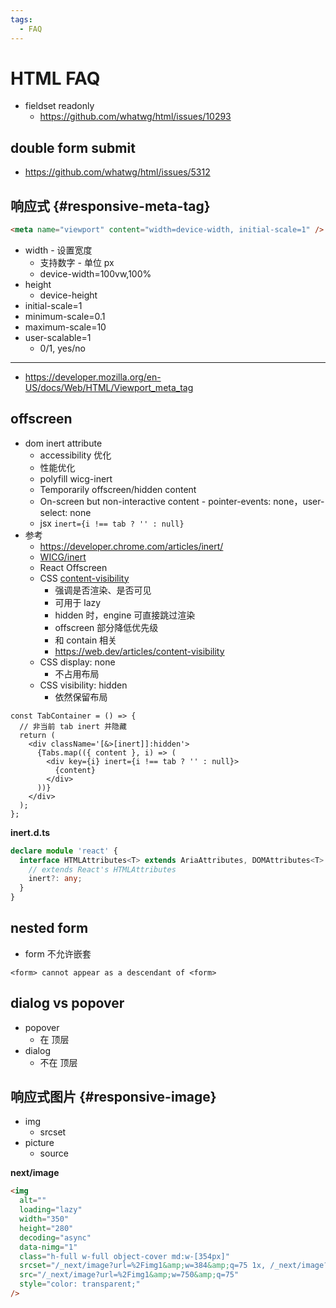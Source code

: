 ```yaml
---
tags:
  - FAQ
---
```


# HTML FAQ

- fieldset readonly
  - https://github.com/whatwg/html/issues/10293

## double form submit

- https://github.com/whatwg/html/issues/5312

## 响应式 {#responsive-meta-tag}

```html
<meta name="viewport" content="width=device-width, initial-scale=1" />
```

- width - 设置宽度
  - 支持数字 - 单位 px
  - device-width=100vw,100%
- height
  - device-height
- initial-scale=1
- minimum-scale=0.1
- maximum-scale=10
- user-scalable=1
  - 0/1, yes/no

---

- https://developer.mozilla.org/en-US/docs/Web/HTML/Viewport_meta_tag

## offscreen

- dom inert attribute
  - accessibility 优化
  - 性能优化
  - polyfill wicg-inert
  - Temporarily offscreen/hidden content
  - On-screen but non-interactive content - pointer-events: none，user-select: none
  - jsx `inert={i !== tab ? '' : null}`
- 参考
  - https://developer.chrome.com/articles/inert/
  - [WICG/inert](https://github.com/WICG/inert)
  - React Offscreen
  - CSS [content-visibility](https://developer.mozilla.org/en-US/docs/Web/CSS/content-visibility)
    - 强调是否渲染、是否可见
    - 可用于 lazy
    - hidden 时，engine 可直接跳过渲染
    - offscreen 部分降低优先级
    - 和 contain 相关
    - https://web.dev/articles/content-visibility
  - CSS display: none
    - 不占用布局
  - CSS visibility: hidden
    - 依然保留布局

```tsx
const TabContainer = () => {
  // 非当前 tab inert 并隐藏
  return (
    <div className='[&>[inert]]:hidden'>
      {Tabs.map(({ content }, i) => (
        <div key={i} inert={i !== tab ? '' : null}>
          {content}
        </div>
      ))}
    </div>
  );
};
```

**inert.d.ts**

```ts
declare module 'react' {
  interface HTMLAttributes<T> extends AriaAttributes, DOMAttributes<T> {
    // extends React's HTMLAttributes
    inert?: any;
  }
}
```

## nested form

- form 不允许嵌套

```
<form> cannot appear as a descendant of <form>
```

## dialog vs popover

- popover
  - 在 顶层
- dialog
  - 不在 顶层

## 响应式图片 {#responsive-image}

- img
  - srcset
- picture
  - source

**next/image**

```html
<img
  alt=""
  loading="lazy"
  width="350"
  height="280"
  decoding="async"
  data-nimg="1"
  class="h-full w-full object-cover md:w-[354px]"
  srcset="/_next/image?url=%2Fimg1&amp;w=384&amp;q=75 1x, /_next/image?url=%2Fimg1&amp;w=750&amp;q=75 2x"
  src="/_next/image?url=%2Fimg1&amp;w=750&amp;q=75"
  style="color: transparent;"
/>
```
